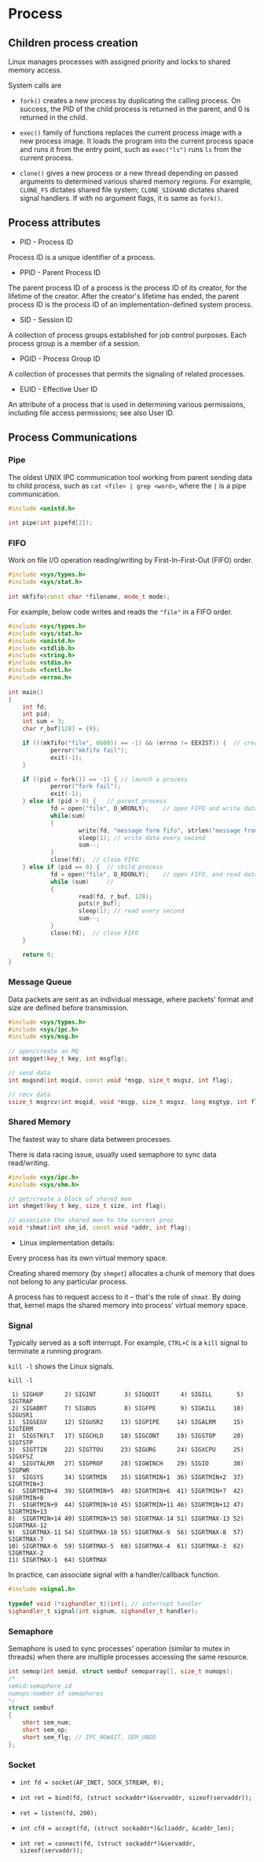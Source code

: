 # Process

## Children process creation

Linux manages processes with assigned priority and locks to shared memory access.

System calls are

* `fork()` creates a new process by duplicating the calling process. On success, the PID of the child process is returned in the parent, and 0 is returned in the child.

* `exec()` family of functions replaces the current process image with a new process image. It loads the program into the current process space and runs it from the entry point, such as `exec("ls")` runs `ls` from the current process.

* `clone()` gives a new process or a new thread depending on passed arguments to determined various shared memory regions. For example, `CLONE_FS` dictates shared file system; `CLONE_SIGHAND` dictates shared signal handlers. If with no argument flags, it is same as `fork()`.

## Process attributes

* PID - Process ID

Process ID is a unique identifier of a process.

* PPID - Parent Process ID

The parent process ID of a process is the process ID of its creator, for the lifetime of the creator. After the creator's lifetime has ended, the parent process ID is the process ID of an implementation-defined system process.

* SID - Session ID

A collection of process groups established for job control purposes. Each process group is a member of a session.

* PGID - Process Group ID

A collection of processes that permits the signaling of related processes.

* EUID - Effective User ID

An attribute of a process that is used in determining various permissions, including file access permissions; see also User ID.

## Process Communications

### Pipe

The oldest UNIX IPC communication tool working from parent sending data to child process, such as `cat <file> | grep <word>`, where the `|` is a pipe communication.

```cpp
#include <unistd.h>
 
int pipe(int pipefd[2]);
```

### FIFO

Work on file I/O operation reading/writing by First-In-First-Out (FIFO) order.

```cpp
#include <sys/types.h>
#include <sys/stat.h>
 
int mkfifo(const char *filename, mode_t mode);
```

For example, below code writes and reads the `"file"` in a FIFO order.
```cpp
#include <sys/types.h>
#include <sys/stat.h>
#include <unistd.h>
#include <stdlib.h>
#include <string.h>
#include <stdio.h>
#include <fcntl.h>
#include <errno.h>
 
int main()
{
    int fd;
    int pid;
    int sum = 3;
    char r_buf[128] = {0};

    if (((mkfifo("file", 0600)) == -1) && (errno != EEXIST)) {	// create FIFO
            perror("mkfifo fail");
            exit(-1);
    }

    if ((pid = fork()) == -1) {	// launch a process
            perror("fork fail");
            exit(-1);
    } else if (pid > 0) {	// parent process
            fd = open("file", O_WRONLY);	// open FIFO and write data
            while(sum)	
            {
                    write(fd, "message form fifo", strlen("message from fifo"));
                    sleep(1); // write data every second
                    sum--;
            }
            close(fd);	// close FIFO
    } else if (pid == 0) {	// child process
            fd = open("file", O_RDONLY);	// open FIFO, and read data from the file
            while (sum)		//
            {
                    read(fd, r_buf, 128);
                    puts(r_buf);
                    sleep(1); // read every second
                    sum--;
            }
            close(fd);	// close FIFO
    }

    return 0;
}
```

### Message Queue

Data packets are sent as an individual message, where packets' format and size are defined before transmission.

```cpp
#include <sys/types.h>
#include <sys/ipc.h>
#include <sys/msg.h>
 
// open/create an MQ
int msgget(key_t key, int msgflg);

// send data
int msgsnd(int msqid, const void *msgp, size_t msgsz, int flag);

// recv data
ssize_t msgrcv(int msqid, void *msgp, size_t msgsz, long msgtyp, int flag);
```

### Shared Memory

The fastest way to share data between processes.

There is data racing issue, usually used semaphore to sync data read/writing.

```cpp
#include <sys/ipc.h>
#include <sys/shm.h>

// get/create a block of shared mem
int shmget(key_t key, size_t size, int flag);

// associate the shared mem to the current proc
void *shmat(int shm_id, const void *addr, int flag);
```

* Linux implementation details:

Every process has its own virtual memory space. 

Creating shared memory (by `shmget`) allocates a chunk of memory that does not belong to any particular process.

A process has to request access to it – that's the role of `shmat`. 
By doing that, kernel maps the shared memory into process' virtual memory space. 

### Signal

Typically served as a soft interrupt. For example, `CTRL+C` is a `kill` signal to terminate a running program.

`kill -l` shows the Linux signals.
```
kill -l

 1) SIGHUP	    2) SIGINT	     3) SIGQUIT	     4) SIGILL	     5) SIGTRAP
 2) SIGABRT	    7) SIGBUS	     8) SIGFPE	     9) SIGKILL	    10) SIGUSR1
1)  SIGSEGV	    12) SIGUSR2	    13) SIGPIPE	    14) SIGALRM	    15) SIGTERM
2)  SIGSTKFLT	17) SIGCHLD	    18) SIGCONT	    19) SIGSTOP	    20) SIGTSTP
3)  SIGTTIN	    22) SIGTTOU	    23) SIGURG	    24) SIGXCPU	    25) SIGXFSZ
4)  SIGVTALRM	27) SIGPROF	    28) SIGWINCH	29) SIGIO	    30) SIGPWR
5)  SIGSYS	    34) SIGRTMIN	35) SIGRTMIN+1	36) SIGRTMIN+2	37) SIGRTMIN+3
6)  SIGRTMIN+4	39) SIGRTMIN+5	40) SIGRTMIN+6	41) SIGRTMIN+7	42) SIGRTMIN+8
7)  SIGRTMIN+9	44) SIGRTMIN+10	45) SIGRTMIN+11	46) SIGRTMIN+12	47) SIGRTMIN+13
8)  SIGRTMIN+14	49) SIGRTMIN+15	50) SIGRTMAX-14	51) SIGRTMAX-13	52) SIGRTMAX-12
9)  SIGRTMAX-11	54) SIGRTMAX-10	55) SIGRTMAX-9	56) SIGRTMAX-8	57) SIGRTMAX-7
10) SIGRTMAX-6	59) SIGRTMAX-5	60) SIGRTMAX-4	61) SIGRTMAX-3	62) SIGRTMAX-2
11) SIGRTMAX-1	64) SIGRTMAX
```

In practice, can associate signal with a handler/callback function.
```cpp
#include <signal.h>
 
typedef void (*sighandler_t)(int); // interrupt handler
sighandler_t signal(int signum, sighandler_t handler);
```

### Semaphore

Semaphore is used to sync processes' operation (similar to mutex in threads) when there are multiple processes accessing the same resource.

```cpp
int semop(int semid, struct sembuf semoparray[], size_t numops);
/*
semid:semaphore id  
numops:number of semaphores
*/
struct sembuf 
{
    short sem_num; 
    short sem_op;  
    short sem_flg; // IPC_NOWAIT, SEM_UNDO
};
```

### Socket

* `int fd = socket(AF_INET, SOCK_STREAM, 0);`

* `int ret = bind(fd, (struct sockaddr*)&servaddr, sizeof(servaddr));`

* `ret = listen(fd, 200);`

* `int cfd = accept(fd, (struct sockaddr*)&cliaddr, &caddr_len);`

* `int ret = connect(fd, (struct sockaddr*)&servaddr, sizeof(servaddr));`